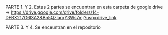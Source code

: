 PARTE 1. Y 2.
Estas 2 partes se encuentran en esta carpeta de google drive ->
https://drive.google.com/drive/folders/14-DFBX217G6l3A28Bn5QzIarqY3Ws7mj?usp=drive_link

PARTE 3. Y 4. 
Se enceuntran en el repositorio 
